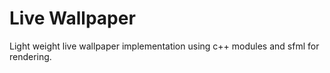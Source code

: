 Live Wallpaper
==============
Light weight live wallpaper implementation using c++ modules and sfml for rendering.
